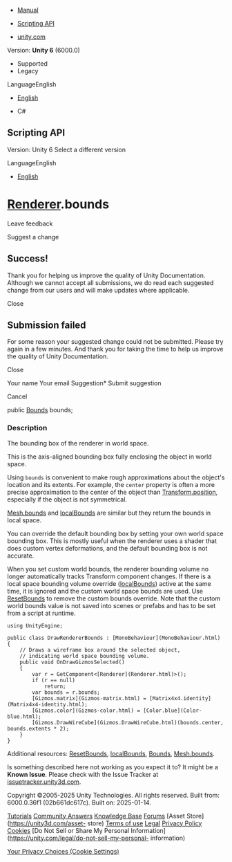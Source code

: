 [ ]()

  * [Manual](../Manual/index.html)
  * [Scripting API](../ScriptReference/index.html)

  * [unity.com](https://unity.com/)

Version: **Unity 6** (6000.0)

  * Supported
  * Legacy

LanguageEnglish

  * [English]()

  * C#

[ ](https://docs.unity3d.com)

## Scripting API

Version: Unity 6 Select a different version

LanguageEnglish

  * [English]()

#  [Renderer](Renderer.html).bounds

Leave feedback

Suggest a change

## Success!

Thank you for helping us improve the quality of Unity Documentation. Although
we cannot accept all submissions, we do read each suggested change from our
users and will make updates where applicable.

Close

## Submission failed

For some reason your suggested change could not be submitted. Please <a>try
again</a> in a few minutes. And thank you for taking the time to help us
improve the quality of Unity Documentation.

Close

Your name Your email Suggestion* Submit suggestion

Cancel

[ ]()

public [Bounds](Bounds.html) bounds;

### Description

The bounding box of the renderer in world space.

This is the axis-aligned bounding box fully enclosing the object in world
space.  
  
Using `bounds` is convenient to make rough approximations about the object's
location and its extents. For example, the `center` property is often a more
precise approximation to the center of the object than
[Transform.position](Transform-position.html), especially if the object is not
symmetrical.  
  
[Mesh.bounds](Mesh-bounds.html) and [localBounds](Renderer-localBounds.html)
are similar but they return the bounds in local space.  
  
You can override the default bounding box by setting your own world space
bounding box. This is mostly useful when the renderer uses a shader that does
custom vertex deformations, and the default bounding box is not accurate.  
  
When you set custom world bounds, the renderer bounding volume no longer
automatically tracks Transform component changes. If there is a local space
bounding volume override ([localBounds](Renderer-localBounds.html)) active at
the same time, it is ignored and the custom world space bounds are used. Use
[ResetBounds](Renderer.ResetBounds.html) to remove the custom bounds override.
Note that the custom world bounds value is not saved into scenes or prefabs
and has to be set from a script at runtime.

    
    
    using UnityEngine;  
      
    public class DrawRendererBounds : [MonoBehaviour](MonoBehaviour.html)
    {
        // Draws a wireframe box around the selected object,
        // indicating world space bounding volume.
        public void OnDrawGizmosSelected()
        {
            var r = GetComponent<[Renderer](Renderer.html)>();
            if (r == null)
                return;
            var bounds = r.bounds;
            [Gizmos.matrix](Gizmos-matrix.html) = [Matrix4x4.identity](Matrix4x4-identity.html);
            [Gizmos.color](Gizmos-color.html) = [Color.blue](Color-blue.html);
            [Gizmos.DrawWireCube](Gizmos.DrawWireCube.html)(bounds.center, bounds.extents * 2);
        }
    }
    

Additional resources: [ResetBounds](Renderer.ResetBounds.html),
[localBounds](Renderer-localBounds.html), [Bounds](Bounds.html),
[Mesh.bounds](Mesh-bounds.html).

Is something described here not working as you expect it to? It might be a
**Known Issue**. Please check with the Issue Tracker at
[issuetracker.unity3d.com](https://issuetracker.unity3d.com).

Copyright ©2005-2025 Unity Technologies. All rights reserved. Built from:
6000.0.36f1 (02b661dc617c). Built on: 2025-01-14.

[Tutorials](https://unity3d.com/learn) [Community
Answers](https://answers.unity3d.com) [Knowledge
Base](https://support.unity3d.com/hc/en-us)
[Forums](https://forum.unity3d.com) [Asset Store](https://unity3d.com/asset-
store) [Terms of use](https://docs.unity3d.com/Manual/TermsOfUse.html)
[Legal](https://unity.com/legal) [Privacy
Policy](https://unity.com/legal/privacy-policy)
[Cookies](https://unity.com/legal/cookie-policy) [Do Not Sell or Share My
Personal Information](https://unity.com/legal/do-not-sell-my-personal-
information)

[Your Privacy Choices (Cookie Settings)](javascript:void\(0\);)


